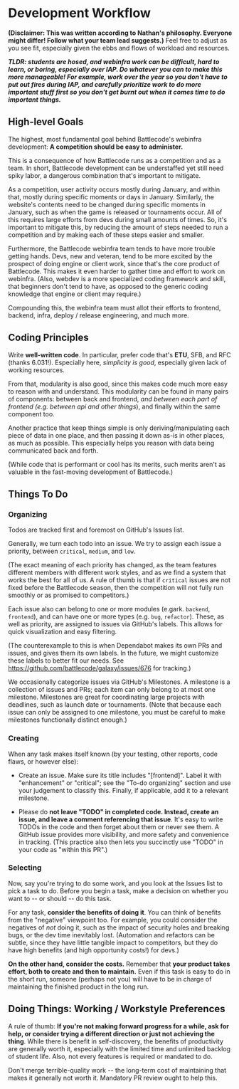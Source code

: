 # Development Workflow

**(Disclaimer: This was written according to Nathan's philosophy. Everyone might differ! Follow what your team lead suggests.)** Feel free to adjust as you see fit, especially given the ebbs and flows of workload and resources.

**_TLDR: students are hosed, and webinfra work can be difficult, hard to learn, or boring, especially over IAP. Do whatever you can to make this more manageable! For example, work over the year so you don't have to put out fires during IAP, and carefully prioritize work to do more important stuff first so you don't get burnt out when it comes time to do important things._**

## High-level Goals

The highest, most fundamental goal behind Battlecode's webinfra development: **A competition should be easy to administer.**

This is a consequence of how Battlecode runs as a competition and as a team. In short, Battlecode development can be understaffed yet still need spiky labor, a dangerous combination that's important to mitigate.

As a competition, user activity occurs mostly during January, and within that, mostly during specific moments or days in January. Similarly, the website's contents need to be changed during specific moments in January, such as when the game is released or tournaments occur. All of this requires large efforts from devs during small amounts of times. So, it's important to mitigate this, by reducing the amount of steps needed to run a competition and by making each of these steps easier and smaller.

Furthermore, the Battlecode webinfra team tends to have more trouble getting hands. Devs, new and veteran, tend to be more excited by the prospect of doing engine or client work, since that's the core product of Battlecode. This makes it even harder to gather time and effort to work on webinfra. (Also, webdev is a more specialized coding framework and skill, that beginners don't tend to have, as opposed to the generic coding knowledge that engine or client may require.)

Compounding this, the webinfra team must allot their efforts to frontend, backend, infra, deploy / release engineering, and much more.

## Coding Principles

Write **well-written code**. In particular, prefer code that's **ETU**, SFB, and RFC (thanks 6.031!). Especially here, _simplicity is good_, especially given lack of working resources.

From that, modularity is also good, since this makes code much more easy to reason with and understand. This modularity can be found in many pairs of components: between back and frontend, _and between each part of frontend (e.g. between api and other things_), and finally within the same component too.

Another practice that keep things simple is only deriving/manipulating each piece of data in one place, and then passing it down as-is in other places, as much as possible. This especially helps you reason with data being communicated back and forth.

(While code that is performant or cool has its merits, such merits aren't as valuable in the fast-moving development of Battlecode.)

## Things To Do

### Organizing

Todos are tracked first and foremost on GitHub's Issues list.

Generally, we turn each todo into an issue. We try to assign each issue a priority, between `critical`, `medium`, and `low`.

(The exact meaning of each priority has changed, as the team features different members with different work styles, and as we find a system that works the best for all of us. A rule of thumb is that if `critical` issues are not fixed before the Battlecode season, then the competition will not fully run smoothly or as promised to competitors.)

Each issue also can belong to one or more modules (e.gark. `backend`, `frontend`), and can have one or more types (e.g. `bug`, `refactor`). These, as well as priority, are assigned to issues via GitHub's labels. This allows for quick visualization and easy filtering.

(The counterexample to this is when Dependabot makes its own PRs and issues, and gives them its own labels. In the future, we might customize these labels to better fit our needs. See https://github.com/battlecode/galaxy/issues/676 for tracking.)

We occasionally categorize issues via GitHub's Milestones. A milestone is a collection of issues and PRs; each item can only belong to at most one milestone. Milestones are great for coordinating large projects with deadlines, such as launch date or tournaments. (Note that because each issue can only be assigned to one milestone, you must be careful to make milestones functionally distinct enough.)

<!-- We used to use Projects. If we ever use them again, feel free to revive these words -->
<!-- To track and organize progress on the issues, we use GitHub's Projects. These sort todos (issues or custom ones) into distinct columns, with customization availability. For example, see here for the frontend project: https://github.com/battlecode/galaxy/projects/2. The left column lists the high-level goals and milestones, in order to make sure we're always aware of the big picture. Then, issues and PRs are sorted into high, medium, or low priority. -->

### Creating

When any task makes itself known (by your testing, other reports, code flaws, or however else):

- Create an issue. Make sure its title includes "[frontend]". Label it with "enhancement" or "critical"; see the "To-do organizing" section and use your judgement to classify this. Finally, if applicable, add it to a relevant milestone.

- Please do **not leave "TODO" in completed code. Instead, create an issue, and leave a comment referencing that issue**. It's easy to write TODOs in the code and then forget about them or never see them. A GitHub issue provides more visibility, and more safety and convenience in tracking.
  (This practice also then lets you succinctly use "TODO" in your code as "within this PR".)

### Selecting

Now, say you're trying to do some work, and you look at the Issues list to pick a task to do. Before you begin a task, make a decision on whether you want to -- or should -- do this task.

For any task, **consider the benefits of doing it**. You can think of benefits from the "negative" viewpoint too. For example, you could consider the negatives of _not_ doing it, such as the impact of security holes and breaking bugs, or the dev time inevitably lost. (Automation and refactors can be subtle, since they have little tangible impact to competitors, but they do have high benefits (and high opportunity costs!) for devs.)

**On the other hand, consider the costs.** Remember that **your product takes effort, both to create and then to maintain.** Even if this task is easy to do in the short run, someone (perhaps not you) will have to be in charge of maintaining the finished product in the long run.

## Doing Things: Working / Workstyle Preferences

A rule of thumb: **If you're not making forward progress for a while, ask for help, or consider trying a different direction or just not achieving the thing**. While there is benefit in self-discovery, the benefits of productivity are generally worth it, especially with the limited time and unlimited backlog of student life. Also, not every features is required or mandated to do.

Don't merge terrible-quality work -- the long-term cost of maintaining that makes it generally not worth it. Mandatory PR review ought to help this.
